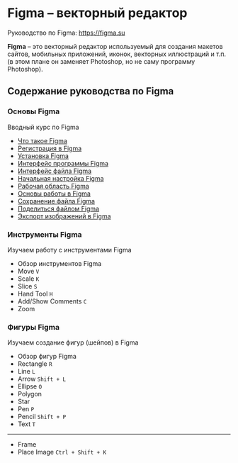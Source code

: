 # Figma &ndash; векторный редактор
Руководство по Figma: https://figma.su

**Figma** &ndash; это векторный редактор используемый для создания макетов сайтов, мобильных приложений, иконок, векторных иллюстраций и т.п. (в этом плане он заменяет Photoshop, но не саму программу Photoshop).

## Содержание руководства по Figma

### Основы Figma
Вводный курс по Figma
- [Что такое Figma](00-begin/00-chto-takoe-figma.md)
- [Регистрация в Figma](00-begin/02-registracziya-v-figma.md)
- [Установка Figma](00-begin/04-ustanovka-figma.md)
- [Интерфейс программы Figma](00-begin/06-interfejs-programmy-figma.md)
- [Интерфейс файла Figma](00-begin/08-interfejs-fajla-figma.md)
- [Начальная настройка Figma](00-begin/10-nachalnaya-nastrojka-figma.md)
- [Рабочая область Figma](00-begin/12-rabochaya-oblast-figma.md)
- [Основы работы в Figma](00-begin/14-osnovy-raboty-v-figma.md)
- [Сохранение файла Figma](00-begin/16-sohranenie-fajla-figma.md)
- [Поделиться файлом Figma](00-begin/18-podelitsya-fajlom-figma.md)
- [Экспорт изображений в Figma](00-begin/20-eksport-izobrazhenij-v-figma.md)

### Инструменты Figma
Изучаем работу с инструментами Figma
- Обзор инструментов Figma
- Move `V`
- Scale `K`
- Slice `S`
- Hand Tool `H`
- Add/Show Comments `C`
- Zoom

### Фигуры Figma
Изучаем создание фигур (шейпов) в Figma
- Обзор фигур Figma
- Rectangle `R`
- Line `L`
- Arrow `Shift + L`
- Ellipse `O`
- Polygon
- Star
- Pen `P`
- Pencil `Shift + P`
- Text `T`
---
- Frame
- Place Image `Ctrl + Shift + K`
